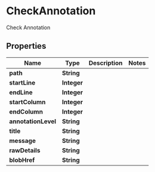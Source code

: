 

# CheckAnnotation

Check Annotation

## Properties

| Name | Type | Description | Notes |
|------------ | ------------- | ------------- | -------------|
|**path** | **String** |  |  |
|**startLine** | **Integer** |  |  |
|**endLine** | **Integer** |  |  |
|**startColumn** | **Integer** |  |  |
|**endColumn** | **Integer** |  |  |
|**annotationLevel** | **String** |  |  |
|**title** | **String** |  |  |
|**message** | **String** |  |  |
|**rawDetails** | **String** |  |  |
|**blobHref** | **String** |  |  |



